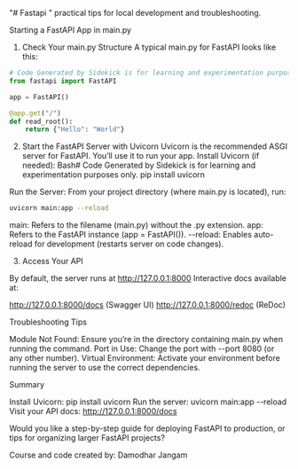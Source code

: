 "# Fastapi "
practical tips for local development and troubleshooting.

Starting a FastAPI App in main.py
1. Check Your main.py Structure
A typical main.py for FastAPI looks like this:
```python
# Code Generated by Sidekick is for learning and experimentation purposes only.
from fastapi import FastAPI

app = FastAPI()

@app.get("/")
def read_root():
    return {"Hello": "World"}

```
2. Start the FastAPI Server with Uvicorn
Uvicorn is the recommended ASGI server for FastAPI. You’ll use it to run your app.
Install Uvicorn (if needed):
Bash# Code Generated by Sidekick is for learning and experimentation purposes only.
pip install uvicorn

Run the Server:
From your project directory (where main.py is located), run:
```bash
uvicorn main:app --reload
```


main: Refers to the filename (main.py) without the .py extension.
app: Refers to the FastAPI instance (app = FastAPI()).
--reload: Enables auto-reload for development (restarts server on code changes).


3. Access Your API

By default, the server runs at http://127.0.0.1:8000
Interactive docs available at:

http://127.0.0.1:8000/docs (Swagger UI)
http://127.0.0.1:8000/redoc (ReDoc)




Troubleshooting Tips

Module Not Found: Ensure you’re in the directory containing main.py when running the command.
Port in Use: Change the port with --port 8080 (or any other number).
Virtual Environment: Activate your environment before running the server to use the correct dependencies.


Summary

Install Uvicorn:
pip install uvicorn
Run the server:
uvicorn main:app --reload
Visit your API docs:
http://127.0.0.1:8000/docs

Would you like a step-by-step guide for deploying FastAPI to production, or tips for organizing larger FastAPI projects?


Course and code created by: Damodhar Jangam
